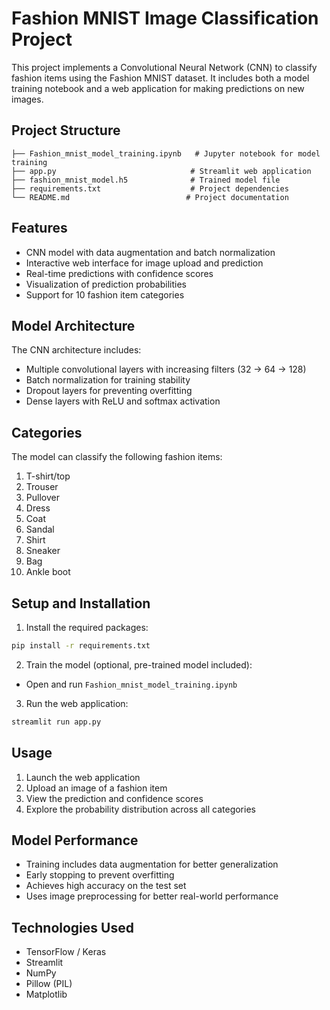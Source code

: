 # Fashion MNIST Image Classification Project

This project implements a Convolutional Neural Network (CNN) to classify fashion items using the Fashion MNIST dataset. It includes both a model training notebook and a web application for making predictions on new images.

## Project Structure
```
├── Fashion_mnist_model_training.ipynb   # Jupyter notebook for model training
├── app.py                              # Streamlit web application
├── fashion_mnist_model.h5              # Trained model file
├── requirements.txt                    # Project dependencies
└── README.md                          # Project documentation
```

## Features

- CNN model with data augmentation and batch normalization
- Interactive web interface for image upload and prediction
- Real-time predictions with confidence scores
- Visualization of prediction probabilities
- Support for 10 fashion item categories

## Model Architecture

The CNN architecture includes:
- Multiple convolutional layers with increasing filters (32 -> 64 -> 128)
- Batch normalization for training stability
- Dropout layers for preventing overfitting
- Dense layers with ReLU and softmax activation

## Categories

The model can classify the following fashion items:
1. T-shirt/top
2. Trouser
3. Pullover
4. Dress
5. Coat
6. Sandal
7. Shirt
8. Sneaker
9. Bag
10. Ankle boot

## Setup and Installation

1. Install the required packages:
```bash
pip install -r requirements.txt
```

2. Train the model (optional, pre-trained model included):
- Open and run `Fashion_mnist_model_training.ipynb`

3. Run the web application:
```bash
streamlit run app.py
```

## Usage

1. Launch the web application
2. Upload an image of a fashion item
3. View the prediction and confidence scores
4. Explore the probability distribution across all categories

## Model Performance

- Training includes data augmentation for better generalization
- Early stopping to prevent overfitting
- Achieves high accuracy on the test set
- Uses image preprocessing for better real-world performance

## Technologies Used

- TensorFlow / Keras
- Streamlit
- NumPy
- Pillow (PIL)
- Matplotlib
